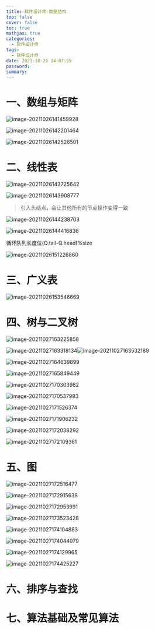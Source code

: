 ```yaml
---
title: 软件设计师-数据结构
top: false
cover: false
toc: true
mathjax: true
categories:
  - 软件设计师
tags:
  - 软件设计师
date: 2021-10-26 14:07:59
password:
summary:
---
```


# 一、数组与矩阵

![image-20211026141459928](https://raw.githubusercontent.com/lijinzedev/picture/main/img/202110261414977.png)

![image-20211026142201464](https://raw.githubusercontent.com/lijinzedev/picture/main/img/202110261422516.png)

![image-20211026142526501](https://raw.githubusercontent.com/lijinzedev/picture/main/img/202110261425556.png)

# 二、线性表

![image-20211026143725642](https://raw.githubusercontent.com/lijinzedev/picture/main/img/202110261437692.png)

![image-20211026143908777](https://raw.githubusercontent.com/lijinzedev/picture/main/img/202110261440328.png)

> 引入头结点，会让其他所有的节点操作变得一致

![image-20211026144238703](https://raw.githubusercontent.com/lijinzedev/picture/main/img/202110261442737.png)

![image-20211026144416836](https://raw.githubusercontent.com/lijinzedev/picture/main/img/202110261444882.png)

循环队列长度位(Q.tail-Q.head)%size

![image-20211026151226860](https://raw.githubusercontent.com/lijinzedev/picture/main/img/202110261512919.png)

# 三、广义表

![image-20211026153546669](https://raw.githubusercontent.com/lijinzedev/picture/main/img/202110261535721.png)

# 四、树与二叉树

![image-20211027163225858](https://raw.githubusercontent.com/lijinzedev/picture/main/img/202110271632970.png)





![image-20211027163318134](https://raw.githubusercontent.com/lijinzedev/picture/main/img/202110271633175.png)![image-20211027163532189](../../../Library/Application%20Support/typora-user-images/image-20211027163532189.png)

![image-20211027164639899](https://raw.githubusercontent.com/lijinzedev/picture/main/img/202110271646958.png)

![image-20211027165849449](https://raw.githubusercontent.com/lijinzedev/picture/main/img/202110271658505.png)

![image-20211027170303982](https://raw.githubusercontent.com/lijinzedev/picture/main/img/202110271703052.png)

![image-20211027170537993](https://raw.githubusercontent.com/lijinzedev/picture/main/img/202110271705033.png)

![image-20211027171526374](https://raw.githubusercontent.com/lijinzedev/picture/main/img/202110271715434.png)

![image-20211027171906232](https://raw.githubusercontent.com/lijinzedev/picture/main/img/202110271719284.png)

![image-20211027172038292](https://raw.githubusercontent.com/lijinzedev/picture/main/img/202110271720329.png)

![image-20211027172109361](https://raw.githubusercontent.com/lijinzedev/picture/main/img/202110271721401.png)

# 五、图

![image-20211027172516477](https://raw.githubusercontent.com/lijinzedev/picture/main/img/202110271725522.png)

![image-20211027172915638](https://raw.githubusercontent.com/lijinzedev/picture/main/img/202110271729686.png)

![image-20211027172953991](https://raw.githubusercontent.com/lijinzedev/picture/main/img/202110271729036.png)

![image-20211027173523428](https://raw.githubusercontent.com/lijinzedev/picture/main/img/202110271735488.png)

![image-20211027174104883](https://raw.githubusercontent.com/lijinzedev/picture/main/img/202110271741915.png)

![image-20211027174044079](https://raw.githubusercontent.com/lijinzedev/picture/main/img/202110271740122.png)

![image-20211027174129965](https://raw.githubusercontent.com/lijinzedev/picture/main/img/202110271741004.png)

![image-20211027174425227](https://raw.githubusercontent.com/lijinzedev/picture/main/img/202110271744274.png)

# 六、排序与查找

# 七、算法基础及常见算法

